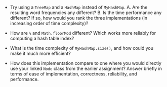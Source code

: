 - Try using a `TreeMap` and a `HashMap` instead of `MyHashMap`.
        A. Are the resulting word frequencies any different?
        B. Is the time performance any different? If so, how would you rank the three implementations (in increasing order of time complexity)?
        
      
- How are `%` and `Math.floorMod` different? Which works more reliably for computing a hash table index?
        
- What is the time complexity of `MyHashMap.size()`, and how could you make it much more efficient?
        
- How does this implementation compare to one where you would directly use your linked `Node` class from the earlier assignment? Answer briefly in terms of ease of implementation, correctness, reliability, and performance.
